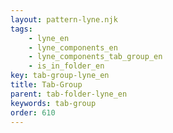 ```yaml
---
layout: pattern-lyne.njk
tags: 
    - lyne_en
    - lyne_components_en
    - lyne_components_tab_group_en
    - is_in_folder_en
key: tab-group-lyne_en
title: Tab-Group
parent: tab-folder-lyne_en
keywords: tab-group
order: 610
---
```

